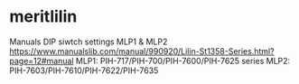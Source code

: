 # meritlilin

Manuals
DIP siwtch settings MLP1 & MLP2 https://www.manualslib.com/manual/990920/Lilin-St1358-Series.html?page=12#manual
MLP1: PIH-717/PIH-700/PIH-7600/PIH-7625 series
MLP2: PIH-7603/PIH-7610/PIH-7622/PIH-7635

